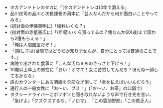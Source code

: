 - タカアンドトシのタカに「(タカアンドトシは)3年で消える」
- 品川庄司の品川と次長課長の河本に「芸人なんだから何か面白いことやってみろ」
- (初対面の伊藤英明に)「給料いくら？」
- (初対面の赤星憲広に)「(年収)いくら貰ってるの？俺なんか60(歳)まで国から2億もらえる！」
- 「俺は人間国宝だぞ！」
- 「(隠し子は)世間ではどうだか知りませんが、自分にとっては普通のことです。」
- 病院で出された食事に「こんな汚ねぇものさっさと下げろ！」
- 10歳以上年上の男性に「おい！オマエ！女に苦労してんだろ？冴えねー顔してるからな」
- 店のカウンターにある酒瓶を全部なぎ倒して「金を払えばいいんだろう」
- 通行人の一般女性に「お～い、ブス！」(「お～い、お茶」の口調で)
- タクシードライバーにボソボソと聞き取れないような声で行き先を言い、
「急げよ」「グズグズするな」「ノロマ」 「この雲助野郎」「この貧乏人」

